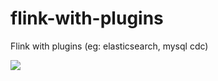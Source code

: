 # flink-with-plugins
Flink with plugins (eg: elasticsearch, mysql cdc) 

[![](https://images.microbadger.com/badges/image/thebizark/flink-with-plugins.svg)](https://microbadger.com/images/thebizark/flink-with-plugins "Get your own image badge on microbadger.com")
